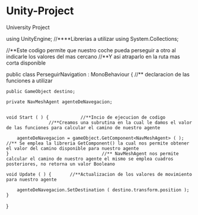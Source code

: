 # Unity-Project
University Project

using UnityEngine;			//****Librerias a utilizar
using System.Collections;

//**Este codigo permite que nuestro coche pueda perseguir a otro al indicarle los valores del mas cercano
//**Y asi atraparlo en la ruta mas corta disponible


public class PerseguirNavigation : MonoBehaviour { 	//** declaracion de las funciones a utilizar
	
	public GameObject destino;

	private NavMeshAgent agenteDeNavegacion; 


	void Start ( ) {       		//**Incio de ejecucion de codigo
					//**Creamos una subrutina en la cual le damos el valor de las funciones para calcular el camino de nuestro agente

		agenteDeNavegacion = gameObject.GetComponent<NavMeshAgent> ( );  //** Se emplea la libreria GetComponent() la cual nos permite obtener el valor del camino disponible para nuestro agente
	}									//** NavMeshAgent nos permite calcular el camino de nuestro agente el mismo se emplea cuadros posteriores, no retorna un valor Booleano 

	void Update ( ) {		//**Actualizacion de los valores de movimiento para nuestro agente

		agenteDeNavegacion.SetDestination ( destino.transform.position );
	}

}
